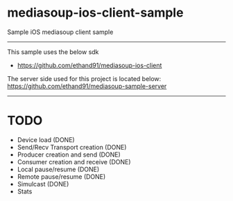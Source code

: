 # mediasoup-ios-client-sample
Sample iOS mediasoup client sample

---

This sample uses the below sdk
- https://github.com/ethand91/mediasoup-ios-client

The server side used for this project is located below: https://github.com/ethand91/mediasoup-sample-server

---

# TODO
- Device load (DONE)
- Send/Recv Transport creation (DONE)
- Producer creation and send (DONE)
- Consumer creation and receive (DONE)
- Local pause/resume (DONE)
- Remote pause/resume (DONE)
- Simulcast (DONE)
- Stats
